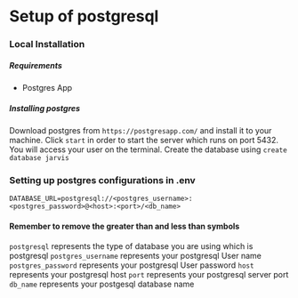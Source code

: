 # Setup of postgresql

### Local Installation

##### Requirements

* Postgres App

##### Installing postgres

Download postgres from `https://postgresapp.com/` and install it to your machine.
Click `start` in order to start the server which runs on port 5432.
You will access your user on the terminal.
Create the database using `create database jarvis`


### Setting up postgres configurations in .env

```
DATABASE_URL=postgresql://<postgres_username>:<postgres_password>@<host>:<port>/<db_name>
```
#### Remember to remove the greater than and less than symbols

`postgresql` represents the type of database you are using which is postgresql
`postgres_username` represents your postgresql User name
`postgres_password` represents your postgresql User password
`host` represents your postgresql host
`port` represents your postgresql server port
`db_name` represents your postgesql database name